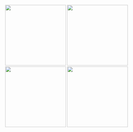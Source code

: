 
<p align="center">
  <img src="https://github.com/user-attachments/assets/618a318d-6ff1-47c8-af9b-ccc8a9a6efab" width="200" />
  <img src="https://github.com/user-attachments/assets/73b32a76-3fcd-42a6-9ece-96d0d99d6284" width="200" />
  <img src="https://github.com/user-attachments/assets/07fc302c-f150-4e5b-bab1-41a10b633420" width="200" />
  <img src="https://github.com/user-attachments/assets/8c50c7d3-b3f0-4f9f-b468-cac7e95c388e" width="200" />
</p>

